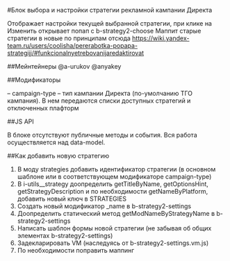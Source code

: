 #Блок выбора и настройки стратегии рекламной кампании Директа

Отображает настройки текущей выбранной стратегии, при клике на Изменить открывает попап с b-strategy2-choose
Маппит старые стратегии в новые по принципам отсюда https://wiki.yandex-team.ru/users/coolisha/pererabotka-popapa-strategijj/#funkcionalnyetrebovanijaredaktirovat

##Мейнтейнеры
@a-urukov
@anyakey

##Модификаторы

– campaign-type – тип кампании Директа (по-умолчанию ТГО кампания). В нем передаются списки доступных стратегий и отключенных плафторм

##JS API

В блоке отсутствуют публичные методы и события. Вся работа осуществляется над data-model.

##Как добавить новую стратегию
1) В моду strategies добавить идентификатор стратегии (в основном шаблоне или в соответствующем модификаторе campaign-type)
2) В i-utils__strategy доопределить getTitleByName, getOptionsHint, getStrategyDescription и по необходимости getNameByPlatform, добавить новый ключ в STRATEGIES
3) Создать новый модификатор _name в b-strategy2-settings
4) Доопределить статический метод getModNameByStrategyName в b-strategy2-settings
5) Написать шаблон формы новой стратегии (не забывая об общих элементах b-strategy2-settings)
6) Задекларировать VM (наследуясь от b-strategy2-settings.vm.js)
7) По необходимости поправить маппинг

